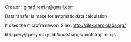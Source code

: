 Creator : girard.remi.n@gmail.com

Datatransfer is made for automatic data calculation

It uses the microframework Silex.
http://silex.sensiolabs.org/

lib/jquery/jquery.min.js
lib/bootstrap/js/bootstrap.min.js
